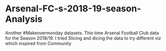 # Arsenal-FC-s-2018-19-season-Analysis
Another #Makeovermonday datasets. This time Arsenal Football Club data for the Season 2018/19. I tried Slicing and dicing the data to try different viz which inspired from Community

